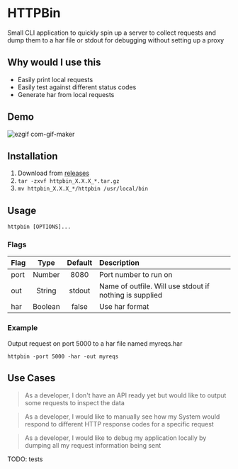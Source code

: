 # HTTPBin
Small CLI application to quickly spin up a server to collect requests and dump them to a har file or stdout for debugging without setting up a proxy

## Why would I use this
 * Easily print local requests
 * Easily test against different status codes
 * Generate har from local requests

## Demo
![ezgif com-gif-maker](https://user-images.githubusercontent.com/12684286/120925929-23e3a580-c71e-11eb-9f38-1e9d8e6253dc.gif)



## Installation

1. Download from [releases](https://github.com/bmpickford/httpbin/releases/latest)
1. `tar -zxvf httpbin_X.X.X_*.tar.gz`
1. `mv httpbin_X.X.X_*/httpbin /usr/local/bin`


## Usage

`httpbin [OPTIONS]...`

### Flags
| Flag | Type    | Default | Description |
| ---- |:-------:|:-------:|:-----|
| port | Number  | 8080    | Port number to run on |
| out  | String  | stdout  | Name of outfile. Will use stdout if nothing is supplied |
| har  | Boolean | false   | Use har format |


### Example
Output request on port 5000 to a har file named myreqs.har

`httpbin -port 5000 -har -out myreqs`


## Use Cases
 > As a developer, I don't have an API ready yet but would like to output some requests to inspect the data

 > As a developer, I would like to manually see how my System would respond to different HTTP response codes for a specific request

 > As a developer, I would like to debug my application locally by dumping all my request information being sent

TODO: tests
